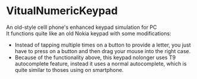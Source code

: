 # VitualNumericKeypad
An old-style celll phone's enhanced keypad simulation for PC </br>
It functions quite like an old Nokia keypad with some modifications:
* Instead of tapping multiple times on a button to provide a letter, you just have to press on a button and then drag your mouse into the right case.
* Because of the functionality above, this keypad nolonger uses T9 autocomplete feature, instead it uses a normal autocomplete, which is quite similar to thoses using on smartphone.
